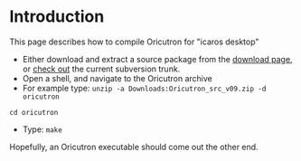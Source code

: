# Introduction #

This page describes how to compile Oricutron for "icaros desktop"

  * Either download and extract a source package from the [download page](http://www.petergordon.org.uk/oricutron/), or [check out](http://code.google.com/p/oriculator/source/checkout) the current subversion trunk.
  * Open a shell, and navigate to the Oricutron archive
  * For example type:
`unzip -a Downloads:Oricutron_src_v09.zip -d oricutron`

`cd oricutron`
  * Type:
`make`

Hopefully, an Oricutron executable should come out the other end.